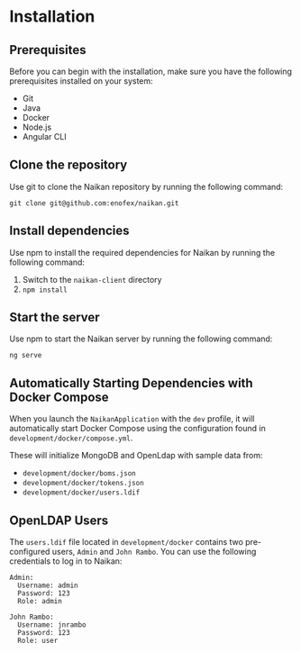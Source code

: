 # Installation

## Prerequisites

Before you can begin with the installation, make sure you have the following prerequisites installed on your system:

* Git
* Java
* Docker
* Node.js
* Angular CLI

## Clone the repository

Use git to clone the Naikan repository by running the following command:

`git clone git@github.com:enofex/naikan.git`

## Install dependencies

Use npm to install the required dependencies for Naikan by running the following command:

1. Switch to the `naikan-client` directory
2. `npm install`

## Start the server

Use npm to start the Naikan server by running the following command:

`ng serve`

## Automatically Starting Dependencies with Docker Compose

When you launch the `NaikanApplication` with the `dev` profile, it will automatically start Docker Compose using the configuration found in `development/docker/compose.yml`. 

These will initialize MongoDB and OpenLdap with sample data from:

*  `development/docker/boms.json`
*  `development/docker/tokens.json`
*  `development/docker/users.ldif`

## OpenLDAP Users

The `users.ldif` file located in `development/docker` contains two pre-configured users, `Admin` and `John Rambo`. You can use the following credentials to log in to Naikan:

```
Admin:
  Username: admin
  Password: 123
  Role: admin

John Rambo:
  Username: jnrambo
  Password: 123
  Role: user
```
